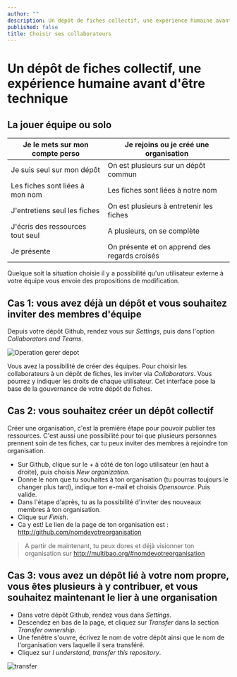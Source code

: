 ```yaml
---
author: ""
description: Un dépôt de fiches collectif, une expérience humaine avant d'être technique
published: false
title: Choisir ses collaborateurs
---
```


# Un dépôt de fiches collectif, une expérience humaine avant d'être technique

## La jouer équipe ou solo

Je le mets sur mon compte perso   |   Je rejoins ou je créé une organisation
--------|------
Je suis seul sur mon dépôt   |   On est plusieurs sur un dépôt commun
Les fiches sont liées à mon nom   |   Les fiches sont liées à notre nom
J'entretiens seul les fiches   |   On est plusieurs à entretenir les fiches
J'écris des ressources tout seul  |   A plusieurs, on se complète
Je présente  |   On présente et on apprend des regards croisés

Quelque soit la situation choisie il y a possibilité qu'un utilisateur externe à votre équipe vous envoie des propositions de modification. 

## Cas 1: vous avez déjà un dépôt et vous souhaitez inviter des membres d'équipe

Depuis votre dépôt Github, rendez vous sur *Settings*, puis dans l'option *Collaborators and Teams*.

![Operation gerer depot](https://framapic.org/wBjTlZTpUf63/2bd1GDJKL1WR.png)

Vous avez la possibilité de créer des équipes. 
Pour choisir les collaborateurs à un dépôt de fiches, les inviter via *Collaborators*. Vous pourrez y indiquer les droits de chaque utilisateur.
Cet interface pose la base de la gouvernance de votre dépôt de fiches.

## Cas 2: vous souhaitez créer un dépôt collectif

Créer une organisation, c'est la première étape pour pouvoir publier tes ressources. C'est aussi une possibilité pour toi que plusieurs personnes prennent soin de tes fiches, car tu peux inviter des membres à rejoindre ton organisation.
* Sur Github, clique sur le + à côté de ton logo utilisateur (en haut à droite), puis choisis *New organization*.
* Donne le nom que tu souhaites à ton organisation (tu pourras toujours le changer plus tard), indique ton e-mail et choisis *Opensource*. Puis valide.
* Dans l'étape d'après, tu as la possibilité d'inviter des nouveaux membres à ton organisation. 
* Clique sur *Finish*.
* Ca y est! Le lien de la page de ton organisation est : http://github.com/nomdevotreorganisation

> A partir de maintenant, tu peux dores et déjà visionner ton organisation sur http://multibao.org/#nomdevotreorganisation

## Cas 3: vous avez un dépôt lié à votre nom propre, vous êtes plusieurs à y contribuer, et vous souhaitez maintenant le lier à une organisation

* Dans votre dépôt Github, rendez vous dans *Settings*.
* Descendez en bas de la page, et cliquez sur *Transfer* dans la section *Transfer ownership*.
* Une fenêtre s'ouvre, écrivez le nom de votre dépôt ainsi que le nom de l'organisation vers laquelle il sera transféré.
* Cliquez sur *I understand, transfer this repository*.

![transfer](https://framapic.org/IPqVA8GljYeq/4utZkI00UtZB)


